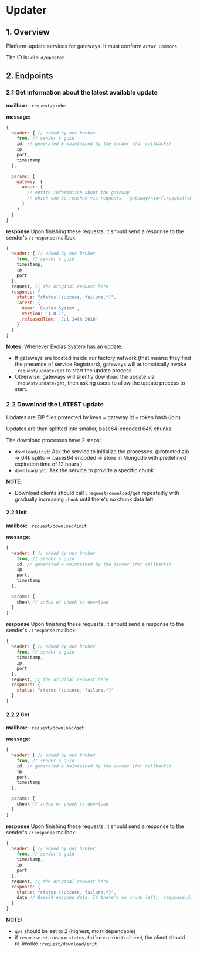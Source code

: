 Updater
================

## 1. Overview
Platform-update services for gateways. It must conform `Actor Commons`

The ID is: `cloud/updater`

## 2. Endpoints

### 2.1 Get information about the latest available update

**mailbox:** `:request/probe`

**message:**

```javascript
{
  header: { // added by our broker
    from, // sender's guid
    id, // generated & maintained by the sender (for callbacks)
    ip,
    port,
    timestamp
  },

  params: {
    gateway: {
      about: { 
        // entire information about the gateway
        // which can be reached via requests: `gateway/<id>/:request/about`
      }
    }
  }
}
```

**response** Upon finishing these requests, it should send a response to the sender's `/:response` mailbox:

```js
{
  header: { // added by our broker
    from, // sender's guid
    timestamp,
    ip,
    port
  },
  request, // the original request here
  response: {
    status: "status.{success, failure.*}",
    latest: {
      name: 'Evolas System',
      version: '1.0.1',
      releasedTime: 'Jul 14th 2016'
    }
  }
}
```

**Notes:**
Whenever Evolas System has an update:
- If gateways are located inside our factory network (that means: they find the presence of service Registrars), gateways will automatically invoke `:request/update/get` to start the update process
- Otherwise, gateways will silently download the update via `:request/update/get`, then asking users to allow the update process to start.

### 2.2 Download the LATEST update 

Updates are ZIP files protected by keys = gateway id + token hash (join)

Updates are then splitted into smaller, base64-encoded 64K chunks

The download processes have 2 steps:
- `download/init`: Ask the service to initialize the processes. (protected zip -> 64k splits -> bases64 encoded -> store in Mongodb with predefined expiration time of 12 hours )
- `download/get`: Ask the service to provide a specific chunk

**NOTE**:
- Download clients should call `:request/download/get` repeatedly with gradually increasing `chunk` until there's no chunk data left


#### 2.2.1 Init

**mailbox:** `:request/download/init`

**message:**

```javascript
{
  header: { // added by our broker
    from, // sender's guid
    id, // generated & maintained by the sender (for callbacks)
    ip,
    port,
    timestamp
  },

  params: {
    chunk // index of chunk to download
  }
}
```

**response** Upon finishing these requests, it should send a response to the sender's `/:response` mailbox:

```js
{
  header: { // added by our broker
    from, // sender's guid
    timestamp,
    ip,
    port
  },
  request, // the original request here
  response: {
    status: "status.{success, failure.*}"
  }
}
```

#### 2.2.2 Get
**mailbox:** `:request/download/get`

**message:**

```javascript
{
  header: { // added by our broker
    from, // sender's guid
    id, // generated & maintained by the sender (for callbacks)
    ip,
    port,
    timestamp
  },

  params: {
    chunk // index of chunk to download
  }
}
```

**response** Upon finishing these requests, it should send a response to the sender's `/:response` mailbox:

```js
{
  header: { // added by our broker
    from, // sender's guid
    timestamp,
    ip,
    port
  },
  request, // the original request here
  response: {
    status: "status.{success, failure.*}",
    data // Base64-encoded data. If there's no chunk left, `response.data` = null
  }
}
```

**NOTE:**
- `qos` should be set to 2 (highest, most dependable)
- if `response.status` == `status.failure.uninitialized`, the client should re-invoke `:request/download/init`
